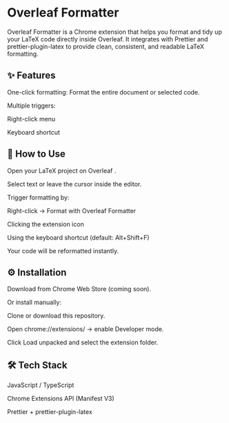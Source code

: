 # Overleaf Formatter

Overleaf Formatter is a Chrome extension that helps you format and tidy up your LaTeX code directly inside Overleaf. It integrates with Prettier
 and prettier-plugin-latex
 to provide clean, consistent, and readable LaTeX formatting.

## ✨ Features

One-click formatting: Format the entire document or selected code.

Multiple triggers:

Right-click menu

Keyboard shortcut

## 🚀 How to Use

Open your LaTeX project on Overleaf
.

Select text or leave the cursor inside the editor.

Trigger formatting by:

Right-click → Format with Overleaf Formatter

Clicking the extension icon

Using the keyboard shortcut (default: Alt+Shift+F)

Your code will be reformatted instantly.

## ⚙️ Installation

Download from Chrome Web Store (coming soon).

Or install manually:

Clone or download this repository.

Open chrome://extensions/ → enable Developer mode.

Click Load unpacked and select the extension folder.

## 🛠️ Tech Stack

JavaScript / TypeScript

Chrome Extensions API (Manifest V3)

Prettier + prettier-plugin-latex
